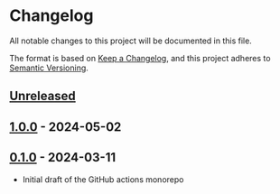 # Changelog

All notable changes to this project will be documented in this file.

The format is based on [Keep a Changelog](https://keepachangelog.com/en/1.1.0/),
and this project adheres to [Semantic Versioning](https://semver.org/spec/v2.0.0.html).

## [Unreleased]

## [1.0.0] - 2024-05-02

## [0.1.0] - 2024-03-11

- Initial draft of the GitHub actions monorepo

[Unreleased]: https://github.com/rwaight/test-actions/compare/v1.0.0...HEAD

[1.0.0]: https://github.com/rwaight/test-actions/compare/v0.1.0...v1.0.0

[0.1.0]: https://github.com/rwaight/test-actions/releases/tag/v0.1.0

